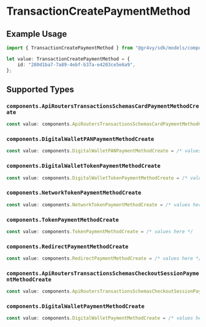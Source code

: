 # TransactionCreatePaymentMethod

## Example Usage

```typescript
import { TransactionCreatePaymentMethod } from "@gr4vy/sdk/models/components";

let value: TransactionCreatePaymentMethod = {
    id: "280d1ba7-7a89-4ebf-b37a-e4203ce5e6a9",
};
```

## Supported Types

### `components.ApiRoutersTransactionsSchemasCardPaymentMethodCreate`

```typescript
const value: components.ApiRoutersTransactionsSchemasCardPaymentMethodCreate = /* values here */
```

### `components.DigitalWalletPANPaymentMethodCreate`

```typescript
const value: components.DigitalWalletPANPaymentMethodCreate = /* values here */
```

### `components.DigitalWalletTokenPaymentMethodCreate`

```typescript
const value: components.DigitalWalletTokenPaymentMethodCreate = /* values here */
```

### `components.NetworkTokenPaymentMethodCreate`

```typescript
const value: components.NetworkTokenPaymentMethodCreate = /* values here */
```

### `components.TokenPaymentMethodCreate`

```typescript
const value: components.TokenPaymentMethodCreate = /* values here */
```

### `components.RedirectPaymentMethodCreate`

```typescript
const value: components.RedirectPaymentMethodCreate = /* values here */
```

### `components.ApiRoutersTransactionsSchemasCheckoutSessionPaymentMethodCreate`

```typescript
const value: components.ApiRoutersTransactionsSchemasCheckoutSessionPaymentMethodCreate = /* values here */
```

### `components.DigitalWalletPaymentMethodCreate`

```typescript
const value: components.DigitalWalletPaymentMethodCreate = /* values here */
```

